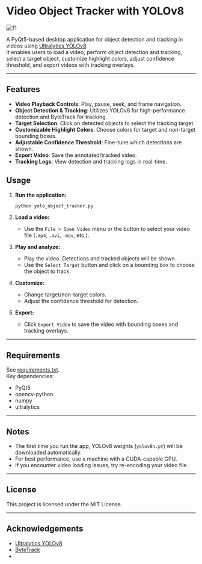 # Video Object Tracker with YOLOv8
![11](https://github.com/user-attachments/assets/09f845be-05a0-4da9-bdfa-e71fc302440d)

A PyQt5-based desktop application for object detection and tracking in videos using [Ultralytics YOLOv8](https://github.com/ultralytics/ultralytics).  
It enables users to load a video, perform object detection and tracking, select a target object, customize highlight colors, adjust confidence threshold, and export videos with tracking overlays.

---

## Features

- **Video Playback Controls**: Play, pause, seek, and frame navigation.
- **Object Detection & Tracking**: Utilizes YOLOv8 for high-performance detection and ByteTrack for tracking.
- **Target Selection**: Click on detected objects to select the tracking target.
- **Customizable Highlight Colors**: Choose colors for target and non-target bounding boxes.
- **Adjustable Confidence Threshold**: Fine-tune which detections are shown.
- **Export Video**: Save the annotated/tracked video.
- **Tracking Logs**: View detection and tracking logs in real-time.

## Usage

1. **Run the application:**
   ```sh
   python yolo_object_tracker.py
   ```

2. **Load a video:**
   - Use the `File > Open Video` menu or the button to select your video file (`.mp4`, `.avi`, `.mov`, etc.).

3. **Play and analyze:**
   - Play the video. Detections and tracked objects will be shown.
   - Use the `Select Target` button and click on a bounding box to choose the object to track.

4. **Customize:**
   - Change target/non-target colors.
   - Adjust the confidence threshold for detection.

5. **Export:**
   - Click `Export Video` to save the video with bounding boxes and tracking overlays.

---

## Requirements

See [requirements.txt](requirements.txt).  
Key dependencies:
- PyQt5
- opencv-python
- numpy
- ultralytics

---

## Notes

- The first time you run the app, YOLOv8 weights (`yolov8n.pt`) will be downloaded automatically.
- For best performance, use a machine with a CUDA-capable GPU.
- If you encounter video loading issues, try re-encoding your video file.

---

## License

This project is licensed under the MIT License.

---

## Acknowledgements

- [Ultralytics YOLOv8](https://github.com/ultralytics/ultralytics)
- [ByteTrack](https://github.com/ifzhang/ByteTrack)
- 
